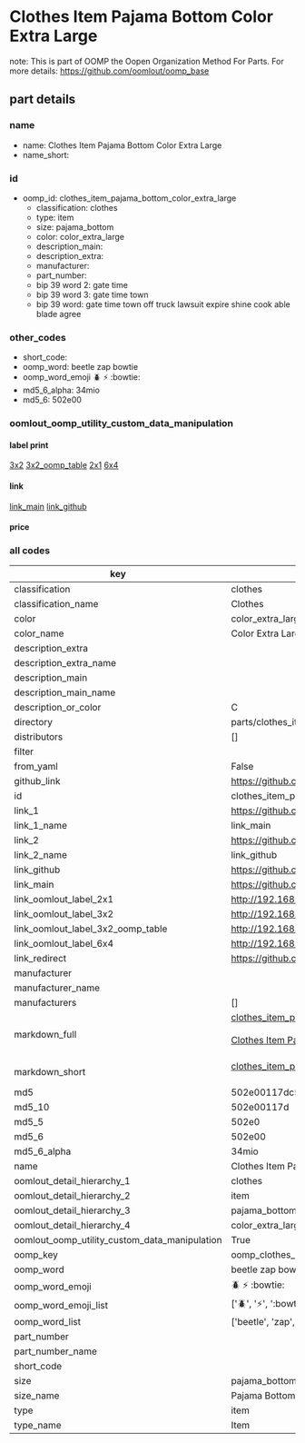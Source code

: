 # Clothes Item Pajama Bottom Color Extra Large  

note: This is part of OOMP the Oopen Organization Method For Parts. For more details: https://github.com/oomlout/oomp_base

##  part details
  







### name
* name: Clothes Item Pajama Bottom Color Extra Large
* name_short: 
### id
* oomp_id: clothes_item_pajama_bottom_color_extra_large
  * classification: clothes
  * type: item
  * size: pajama_bottom
  * color: color_extra_large
  * description_main: 
  * description_extra: 
  * manufacturer: 
  * part_number: 
  * bip 39 word 2: gate time
  * bip 39 word 3: gate time town
  * bip 39 word: gate time town off truck lawsuit expire shine cook able blade agree

### other_codes
* short_code: 
* oomp_word: beetle zap bowtie
* oomp_word_emoji :beetle: :zap: :bowtie:
* md5_6_alpha: 34mio
* md5_6: 502e00






### oomlout_oomp_utility_custom_data_manipulation
#### label print
[3x2](http://192.168.1.245:1112/?label=oomp%2034mio)
[3x2_oomp_table](http://192.168.1.108:1112/?label=oomp%2034mio)
[2x1](http://192.168.1.242:1112/?label=oomp%2034mio)
[6x4](http://192.168.1.55:1112/?label=oomp%2034mio)    

#### link

[link_main](https://github.com/oomlout/oomlout_oomp_version_1_messy/tree/main/parts/clothes_item_pajama_bottom_color_extra_large) [link_github](https://github.com/oomlout/oomlout_oomp_version_1_messy/tree/main/parts/clothes_item_pajama_bottom_color_extra_large)                             

#### price







### all codes 
| key | value |  
| --- | --- |  
| classification | clothes |  
| classification_name | Clothes |  
| color | color_extra_large |  
| color_name | Color Extra Large |  
| description_extra |  |  
| description_extra_name |  |  
| description_main |  |  
| description_main_name |  |  
| description_or_color | C  |  
| directory | parts/clothes_item_pajama_bottom_color_extra_large |  
| distributors | [] |  
| filter |  |  
| from_yaml | False |  
| github_link | https://github.com/oomlout/oomlout_oomp_part_src/tree/main/parts/clothes_item_pajama_bottom_color_extra_large |  
| id | clothes_item_pajama_bottom_color_extra_large |  
| link_1 | https://github.com/oomlout/oomlout_oomp_version_1_messy/tree/main/parts/clothes_item_pajama_bottom_color_extra_large |  
| link_1_name | link_main |  
| link_2 | https://github.com/oomlout/oomlout_oomp_version_1_messy/tree/main/parts/clothes_item_pajama_bottom_color_extra_large |  
| link_2_name | link_github |  
| link_github | https://github.com/oomlout/oomlout_oomp_version_1_messy/tree/main/parts/clothes_item_pajama_bottom_color_extra_large |  
| link_main | https://github.com/oomlout/oomlout_oomp_version_1_messy/tree/main/parts/clothes_item_pajama_bottom_color_extra_large |  
| link_oomlout_label_2x1 | http://192.168.1.242:1112/?label=oomp%2034mio |  
| link_oomlout_label_3x2 | http://192.168.1.245:1112/?label=oomp%2034mio |  
| link_oomlout_label_3x2_oomp_table | http://192.168.1.108:1112/?label=oomp%2034mio |  
| link_oomlout_label_6x4 | http://192.168.1.55:1112/?label=oomp%2034mio |  
| link_redirect | https://github.com/oomlout/oomlout_oomp_version_1_messy/tree/main/parts/clothes_item_pajama_bottom_color_extra_large |  
| manufacturer |  |  
| manufacturer_name |  |  
| manufacturers | [] |  
| markdown_full | [clothes_item_pajama_bottom_color_extra_large](none)<br>[](none)<br>[Clothes Item Pajama Bottom Color Extra Large](none)<br><br> |  
| markdown_short | [clothes_item_pajama_bottom_color_extra_large](none)<br><br> |  
| md5 | 502e00117dc5ea0df8f49995ccb89302 |  
| md5_10 | 502e00117d |  
| md5_5 | 502e0 |  
| md5_6 | 502e00 |  
| md5_6_alpha | 34mio |  
| name | Clothes Item Pajama Bottom Color Extra Large |  
| oomlout_detail_hierarchy_1 | clothes |  
| oomlout_detail_hierarchy_2 | item |  
| oomlout_detail_hierarchy_3 | pajama_bottom |  
| oomlout_detail_hierarchy_4 | color_extra_large |  
| oomlout_oomp_utility_custom_data_manipulation | True |  
| oomp_key | oomp_clothes_item_pajama_bottom_color_extra_large |  
| oomp_word | beetle zap bowtie |  
| oomp_word_emoji | :beetle: :zap: :bowtie: |  
| oomp_word_emoji_list | [':beetle:', ':zap:', ':bowtie:'] |  
| oomp_word_list | ['beetle', 'zap', 'bowtie'] |  
| part_number |  |  
| part_number_name |  |  
| short_code |  |  
| size | pajama_bottom |  
| size_name | Pajama Bottom |  
| type | item |  
| type_name | Item |  
